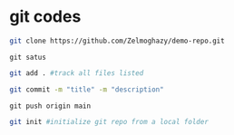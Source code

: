 # git codes
 
 ```bash
git clone https://github.com/Zelmoghazy/demo-repo.git
```
```
git satus
```
```bash
git add . #track all files listed
```
```bash
git commit -m "title" -m "description"
```
```
git push origin main
```
```bash
git init #initialize git repo from a local folder
```

